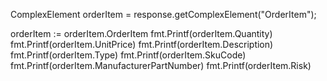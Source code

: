 ComplexElement orderItem = response.getComplexElement("OrderItem");


orderItem := orderItem.OrderItem
fmt.Printf(orderItem.Quantity)
fmt.Printf(orderItem.UnitPrice)
fmt.Printf(orderItem.Description)
fmt.Printf(orderItem.Type)
fmt.Printf(orderItem.SkuCode)
fmt.Printf(orderItem.ManufacturerPartNumber)
fmt.Printf(orderItem.Risk)

